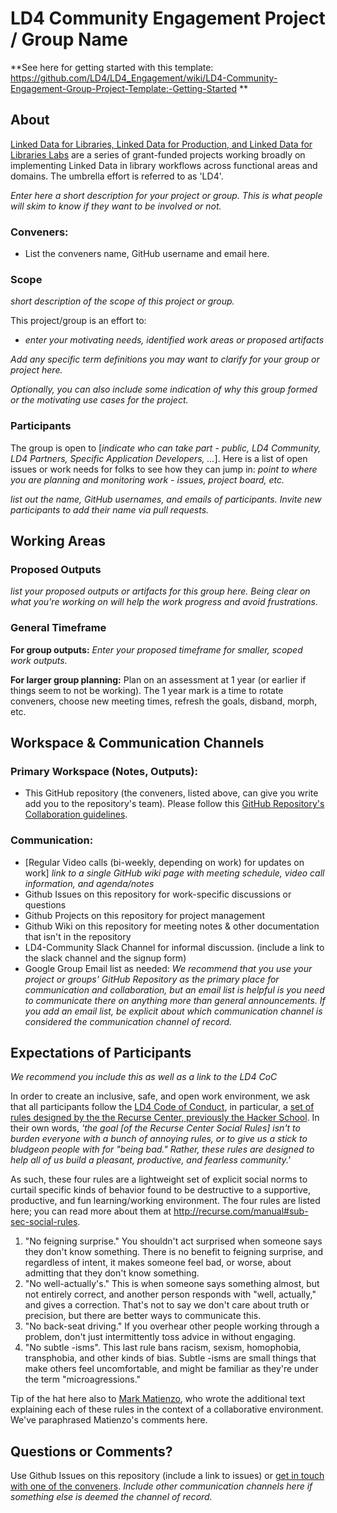 # LD4 Community Engagement Project / Group Name

**See here for getting started with this template: https://github.com/LD4/LD4_Engagement/wiki/LD4-Community-Engagement-Group-Project-Template:-Getting-Started **

## About

[Linked Data for Libraries, Linked Data for Production, and Linked Data for Libraries Labs](https://ld4l.org/) are a series of grant-funded projects working broadly on implementing Linked Data in library workflows across functional areas and domains. The umbrella effort is referred to as 'LD4'.

*Enter here a short description for your project or group. This is what people will skim to know if they want to be involved or not.*

### Conveners:

* List the conveners name, GitHub username and email here.

### Scope

*short description of the scope of this project or group.*

This project/group is an effort to:
- *enter your motivating needs, identified work areas or proposed artifacts*

*Add any specific term definitions you may want to clarify for your group or project here.*

*Optionally, you can also include some indication of why this group formed or the motivating use cases for the project.*

### Participants

The group is open to [*indicate who can take part - public, LD4 Community, LD4 Partners, Specific Application Developers, ...*]. Here is a list of open issues or work needs for folks to see how they can jump in: *point to where you are planning and monitoring work - issues, project board, etc.*

*list out the name, GitHub usernames, and emails of participants. Invite new participants to add their name via pull requests.*

## Working Areas

### Proposed Outputs

*list your proposed outputs or artifacts for this group here. Being clear on what you're working on will help the work progress and avoid frustrations.*

### General Timeframe

**For group outputs:** *Enter your proposed timeframe for smaller, scoped work outputs.*

**For larger group planning:** Plan on an assessment at 1 year (or earlier if things seem to not be working). The 1 year mark is a time to rotate conveners, choose new meeting times, refresh the goals, disband, morph, etc.

## Workspace & Communication Channels

### Primary Workspace (Notes, Outputs):

- This GitHub repository (the conveners, listed above, can give you write add you to the repository's team). Please follow this [GitHub Repository's Collaboration guidelines](CONTRIBUTING.md).

### Communication:

- [Regular Video calls (bi-weekly, depending on work) for updates on work] *link to a single GitHub wiki page with meeting schedule, video call information, and agenda/notes*
- Github Issues on this repository for work-specific discussions or questions
- Github Projects on this repository for project management
- Github Wiki on this repository for meeting notes & other documentation that isn't in the repository
- LD4-Community Slack Channel for informal discussion. (include a link to the slack channel and the signup form)
- Google Group Email list as needed: *We recommend that you use your project or groups' GitHub Repository as the primary place for communication and collaboration, but an email list is helpful is you need to communicate there on anything more than general announcements. If you add an email list, be explicit about which communication channel is considered the communication channel of record.*

## Expectations of Participants

*We recommend you include this as well as a link to the LD4 CoC*

In order to create an inclusive, safe, and open work environment, we ask that all participants follow the [LD4 Code of Conduct](https://www.github.com/LD4/LD4_CoC), in particular, a [set of rules designed by the the Recurse Center, previously the Hacker School](recurse.com/manual#sub-sec-social-rules). In their own words, *'the goal [of the Recurse Center Social Rules] isn't to burden everyone with a bunch of annoying rules, or to give us a stick to bludgeon people with for "being bad." Rather, these rules are designed to help all of us build a pleasant, productive, and fearless community.'*

As such, these four rules are a lightweight set of explicit social norms to curtail specific kinds of behavior found to be destructive to a supportive, productive, and fun learning/working environment. The four rules are listed here; you can read more about them at http://recurse.com/manual#sub-sec-social-rules.

1. "No feigning surprise." You shouldn't act surprised when someone says they don't know something. There is no benefit to feigning surprise, and regardless of intent, it makes someone feel bad, or worse, about admitting that they don't know something.
2. "No well-actually's." This is when someone says something almost, but not entirely correct, and another person responds with "well, actually," and gives a correction. That's not to say we don't care about truth or precision, but there are better ways to communicate this.
3. "No back-seat driving." If you overhear other people working through a problem, don't just intermittently toss advice in without engaging.
4. "No subtle -isms". This last rule bans racism, sexism, homophobia, transphobia, and other kinds of bias. Subtle -isms are small things that make others feel uncomfortable, and might be familiar as they're under the term "microagressions."

Tip of the hat here also to [Mark Matienzo](http://matienzo.org/), who wrote the additional text explaining each of these rules in the context of a collaborative environment. We've paraphrased Matienzo's comments here.

## Questions or Comments?

Use Github Issues on this repository (include a link to issues) or [get in touch with one of the conveners](#conveners). *Include other communication channels here if something else is deemed the channel of record.*
